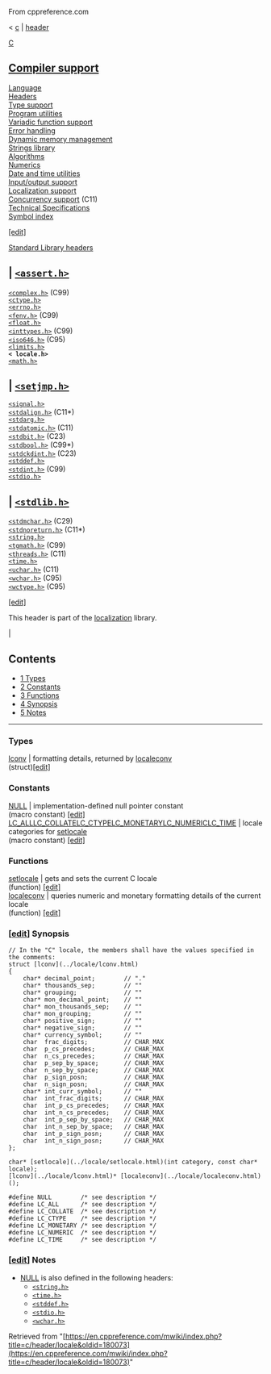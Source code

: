 From cppreference.com

< [c](../../c.html "c")‎ | [header](../header.html "c/header")

[ C](../../c.html "c")

[Compiler support](../compiler_support.html "c/compiler support")  
---  
[Language](../language.html "c/language")  
[Headers](../header.html "c/header")  
[Type support](../types.html "c/types")  
[Program utilities](../program.html "c/program")  
[Variadic function support](../variadic.html "c/variadic")  
[Error handling](../error.html "c/error")  
[Dynamic memory management](../memory.html "c/memory")  
[Strings library](../string.html "c/string")  
[Algorithms](../algorithm.html "c/algorithm")  
[Numerics](../numeric.html "c/numeric")  
[Date and time utilities](../chrono.html "c/chrono")  
[Input/output support](../io.html "c/io")  
[Localization support](../locale.html "c/locale")  
[Concurrency support](../thread.html "c/thread") (C11)  
[Technical Specifications](../experimental.html "c/experimental")  
[Symbol index](../index.html "c/symbol index")  
  
[[edit]](https://en.cppreference.com/mwiki/index.php?title=Template:c/navbar_content&action=edit)

[ Standard Library headers ](../header.html "c/header")

| [`<assert.h>`](assert.html "c/header/assert")  
---  
[`<complex.h>`](complex.html "c/header/complex") (C99)  
[`<ctype.h>`](ctype.html "c/header/ctype")  
[`<errno.h>`](errno.html "c/header/errno")  
[`<fenv.h>`](fenv.html "c/header/fenv") (C99)  
[`<float.h>`](float.html "c/header/float")  
[`<inttypes.h>`](inttypes.html "c/header/inttypes") (C99)` `  
[`<iso646.h>`](iso646.html "c/header/iso646") (C95)  
[`<limits.h>`](limits.html "c/header/limits")  
**`< locale.h>`**  
[`<math.h>`](math.html "c/header/math")  
  
| [`<setjmp.h>`](setjmp.html "c/header/setjmp")  
---  
[`<signal.h>`](signal.html "c/header/signal")  
[`<stdalign.h>`](stdalign.html "c/header/stdalign") (C11*)  
[`<stdarg.h>`](stdarg.html "c/header/stdarg")  
[`<stdatomic.h>`](stdatomic.html "c/header/stdatomic") (C11)` `  
[`<stdbit.h>`](stdbit.html "c/header/stdbit") (C23)  
[`<stdbool.h>`](stdbool.html "c/header/stdbool") (C99*)  
[`<stdckdint.h>`](stdckdint.html "c/header/stdckdint") (C23)  
[`<stddef.h>`](stddef.html "c/header/stddef")  
[`<stdint.h>`](stdint.html "c/header/stdint") (C99)  
[`<stdio.h>`](stdio.html "c/header/stdio")  
  
| [`<stdlib.h>`](stdlib.html "c/header/stdlib")  
---  
[`<stdmchar.h>`](stdmchar.html "c/header/stdmchar") (C29)  
[`<stdnoreturn.h>`](stdnoreturn.html "c/header/stdnoreturn") (C11*)  
[`<string.h>`](string.html "c/header/string")  
[`<tgmath.h>`](tgmath.html "c/header/tgmath") (C99)  
[`<threads.h>`](threads.html "c/header/threads") (C11)  
[`<time.h>`](time.html "c/header/time")  
[`<uchar.h>`](uchar.html "c/header/uchar") (C11)  
[`<wchar.h>`](wchar.html "c/header/wchar") (C95)  
[`<wctype.h>`](wctype.html "c/header/wctype") (C95)  
  
  
  
[[edit]](https://en.cppreference.com/mwiki/index.php?title=Template:c/header/navbar_content&action=edit)

This header is part of the [localization](../locale.html "c/locale") library. 

| 

## Contents

  * [1 Types](locale.html#Types)
  * [2 Constants](locale.html#Constants)
  * [3 Functions](locale.html#Functions)
  * [4 Synopsis](locale.html#Synopsis)
  * [5 Notes](locale.html#Notes)

  
---  
  
###  Types  
  
[ lconv](../locale/lconv.html "c/locale/lconv") |  formatting details, returned by [localeconv](../locale/localeconv.html "c/locale/localeconv")  
(struct)[[edit]](https://en.cppreference.com/mwiki/index.php?title=Template:c/locale/dsc_lconv&action=edit)  
  
###  Constants  
  
[ NULL](../types/NULL.html "c/types/NULL") |  implementation-defined null pointer constant   
(macro constant) [[edit]](https://en.cppreference.com/mwiki/index.php?title=Template:c/types/dsc_NULL&action=edit)  
[ LC_ALLLC_COLLATELC_CTYPELC_MONETARYLC_NUMERICLC_TIME](../locale/LC_categories.html "c/locale/LC categories") |  locale categories for [setlocale](../locale/setlocale.html "c/locale/setlocale")   
(macro constant) [[edit]](https://en.cppreference.com/mwiki/index.php?title=Template:c/locale/dsc_LC_categories&action=edit)  
  
###  Functions  
  
[ setlocale](../locale/setlocale.html "c/locale/setlocale") |  gets and sets the current C locale   
(function) [[edit]](https://en.cppreference.com/mwiki/index.php?title=Template:c/locale/dsc_setlocale&action=edit)  
[ localeconv](../locale/localeconv.html "c/locale/localeconv") |  queries numeric and monetary formatting details of the current locale   
(function) [[edit]](https://en.cppreference.com/mwiki/index.php?title=Template:c/locale/dsc_localeconv&action=edit)  
  
### [[edit](https://en.cppreference.com/mwiki/index.php?title=c/header/locale&action=edit&section=1 "Edit section: Synopsis")] Synopsis
    
    
    // In the "C" locale, the members shall have the values specified in the comments:
    struct [lconv](../locale/lconv.html)
    {
        char* decimal_point;        // "."
        char* thousands_sep;        // ""
        char* grouping;             // ""
        char* mon_decimal_point;    // ""
        char* mon_thousands_sep;    // ""
        char* mon_grouping;         // ""
        char* positive_sign;        // ""
        char* negative_sign;        // ""
        char* currency_symbol;      // ""
        char  frac_digits;          // CHAR_MAX
        char  p_cs_precedes;        // CHAR_MAX
        char  n_cs_precedes;        // CHAR_MAX
        char  p_sep_by_space;       // CHAR_MAX
        char  n_sep_by_space;       // CHAR_MAX
        char  p_sign_posn;          // CHAR_MAX
        char  n_sign_posn;          // CHAR_MAX
        char* int_curr_symbol;      // ""
        char  int_frac_digits;      // CHAR_MAX
        char  int_p_cs_precedes;    // CHAR_MAX
        char  int_n_cs_precedes;    // CHAR_MAX
        char  int_p_sep_by_space;   // CHAR_MAX
        char  int_n_sep_by_space;   // CHAR_MAX
        char  int_p_sign_posn;      // CHAR_MAX
        char  int_n_sign_posn;      // CHAR_MAX
    };
     
    char* [setlocale](../locale/setlocale.html)(int category, const char* locale);
    [lconv](../locale/lconv.html)* [localeconv](../locale/localeconv.html)();
     
    #define NULL        /* see description */
    #define LC_ALL      /* see description */
    #define LC_COLLATE  /* see description */
    #define LC_CTYPE    /* see description */
    #define LC_MONETARY /* see description */
    #define LC_NUMERIC  /* see description */
    #define LC_TIME     /* see description */

### [[edit](https://en.cppreference.com/mwiki/index.php?title=c/header/locale&action=edit&section=2 "Edit section: Notes")] Notes

  * [NULL](../types/NULL.html "c/types/NULL") is also defined in the following headers: 
    * [`<string.h>`](string.html "c/header/string")
    * [`<time.h>`](time.html "c/header/time")
    * [`<stddef.h>`](stddef.html "c/header/stddef")
    * [`<stdio.h>`](stdio.html "c/header/stdio")
    * [`<wchar.h>`](wchar.html "c/header/wchar")



Retrieved from "[https://en.cppreference.com/mwiki/index.php?title=c/header/locale&oldid=180073](https://en.cppreference.com/mwiki/index.php?title=c/header/locale&oldid=180073)" 
